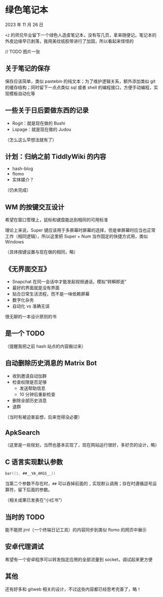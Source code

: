 # 绿色笔记本

2023 年 11 月 26 日

`+2` 的师兄毕业留下一个绿色人造皮笔记本，没有写几页，拿来随便记。笔记本的外皮边缘早已剥落，我用美纹纸胶带进行了加固，所以看起来怪怪的

// TODO 图片一张

## 关于笔记的保存

保存应该简单，类似 pastebin 的纯文本；为了维护逻辑关系，额外添加类似 git 的缓存结构；同时留下一点点类似 sql 或者 shell 的编程接口，方便手动编程，实现模板自动化等

## 一些关于日后要做东西的记录

- Rogit：就是现在做的 Bushi
- Lspage：就是现在做的 Judou

（怎么这么早想法就有了）

## 计划：归纳之前 TiddlyWiki 的内容

- hash-blog
- flomo
- 实体媒介？

（仍未完成）

## WM 的按键交互设计

希望在窗口管理上，鼠标和键盘能达到相同的可用标准

理论上来说，Super 键应该用于多屏幕时屏幕的选择，但是单屏幕时应当也正常工作（相同逻辑），所以这里把 Super + Num 当作固定的快捷方式用，类似 Windows

（具体按键设置与现在做的相同，略）

## 《无界面交互》

- Snapchat 在同一会话中才能发起视频通话，模拟“转瞬即逝”
- 最好的界面就是没有界面
- 贴合日常生活流程，而不是一味依赖屏幕
- 数字化杂务
- 自动化 vs 准确无误

很无聊的一本设计原则的书

## 是一个 TODO

（提醒我把之前 hash 站点的内容搬过来）

## 自动删除历史消息的 Matrix Bot

- 收到邀请自动加群
- 检查权限是否足够
  - 发送帮助信息
  - 10 分钟后重新检查
- 删除全部历史消息
- 退群

（当时有被迫害妄想，后来觉得没必要）

## ApkSearch

（这里是一些规划，当然也基本实现了，现在网站运行很好，多好页的设计，略）

## C 语言实现默认参数

```c
bar((1, ##__VA_ARGS__))
```

当第二个参数不存在时，`##` 可以吞掉前面的 `,` 实现默认调用；存在时遵循逗号运算符，留下后面的参数。

（相关成果已发表在“小红书”）

## 当时的 TODO

能不能把 jrnl（一个终端日记工具）的内容同步到类似 flomo 的网页中展示

## 安卓代理调试

希望有一个安卓程序可以转发指定应用的全部流量到 socket，调试起来更方便

## 其他

还有好多和 gitweb 相关的设计，不过这些内容都已经思考完善了，略！

